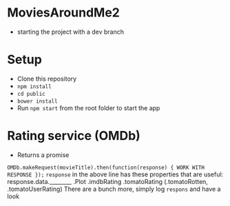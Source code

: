 # MoviesAroundMe2

- starting the project with a dev branch


# Setup
- Clone this repository
- `npm install`
- `cd public`
- `bower install`
- Run `npm start` from the root folder to start the app

# Rating service (OMDb)
- Returns a promise

`OMDb.makeRequest(movieTitle).then(function(response) { WORK WITH RESPONSE });`
`response` in the above line has these properties that are useful:
response.data.________
             .Plot
             .imdbRating
             .tomatoRating (.tomatoRotten, .tomatoUserRating)
There are a bunch more, simply log `respons` and have a look
